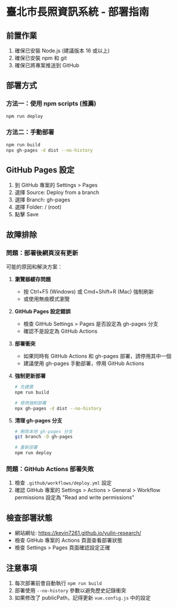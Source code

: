 # 臺北市長照資訊系統 - 部署指南

## 前置作業
1. 確保已安裝 Node.js (建議版本 16 或以上)
2. 確保已安裝 npm 和 git
3. 確保已將專案推送到 GitHub

## 部署方式

### 方法一：使用 npm scripts (推薦)
```bash
npm run deploy
```

### 方法二：手動部署
```bash
npm run build
npx gh-pages -d dist --no-history
```

## GitHub Pages 設定
1. 到 GitHub 專案的 Settings > Pages
2. 選擇 Source: Deploy from a branch
3. 選擇 Branch: gh-pages
4. 選擇 Folder: / (root)
5. 點擊 Save

## 故障排除

### 問題：部署後網頁沒有更新
可能的原因和解決方案：

1. **瀏覽器緩存問題**
   - 按 Ctrl+F5 (Windows) 或 Cmd+Shift+R (Mac) 強制刷新
   - 或使用無痕模式瀏覽

2. **GitHub Pages 設定錯誤**
   - 檢查 GitHub Settings > Pages 是否設定為 gh-pages 分支
   - 確認不是設定為 GitHub Actions

3. **部署衝突**
   - 如果同時有 GitHub Actions 和 gh-pages 部署，請停用其中一個
   - 建議使用 gh-pages 手動部署，停用 GitHub Actions

4. **強制更新部署**
   ```bash
   # 先建置
   npm run build

   # 使用強制部署
   npx gh-pages -d dist --no-history
   ```

5. **清理 gh-pages 分支**
   ```bash
   # 刪除本地 gh-pages 分支
   git branch -D gh-pages

   # 重新部署
   npm run deploy
   ```

### 問題：GitHub Actions 部署失敗
1. 檢查 `.github/workflows/deploy.yml` 設定
2. 確認 GitHub 專案的 Settings > Actions > General > Workflow permissions 設定為 "Read and write permissions"

## 檢查部署狀態
- 網站網址: https://kevin7261.github.io/yulin-research/
- 檢查 GitHub 專案的 Actions 頁面查看部署狀態
- 檢查 Settings > Pages 頁面確認設定正確

## 注意事項
1. 每次部署前會自動執行 `npm run build`
2. 部署使用 `--no-history` 參數以避免歷史記錄衝突
3. 如果修改了 publicPath，記得更新 `vue.config.js` 中的設定
